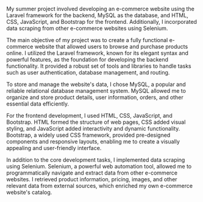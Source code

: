 <p>My summer project involved developing an e-commerce website using the Laravel framework for the backend, MySQL as the database, and HTML, CSS, JavaScript, and Bootstrap for the frontend. Additionally, I incorporated data scraping from other e-commerce websites using Selenium.

The main objective of my project was to create a fully functional e-commerce website that allowed users to browse and purchase products online. I utilized the Laravel framework, known for its elegant syntax and powerful features, as the foundation for developing the backend functionality. It provided a robust set of tools and libraries to handle tasks such as user authentication, database management, and routing.

To store and manage the website's data, I chose MySQL, a popular and reliable relational database management system. MySQL allowed me to organize and store product details, user information, orders, and other essential data efficiently.

For the frontend development, I used HTML, CSS, JavaScript, and Bootstrap. HTML formed the structure of web pages, CSS added visual styling, and JavaScript added interactivity and dynamic functionality. Bootstrap, a widely used CSS framework, provided pre-designed components and responsive layouts, enabling me to create a visually appealing and user-friendly interface.

In addition to the core development tasks, I implemented data scraping using Selenium. Selenium, a powerful web automation tool, allowed me to programmatically navigate and extract data from other e-commerce websites. I retrieved product information, pricing, images, and other relevant data from external sources, which enriched my own e-commerce website's catalog.
</p>
